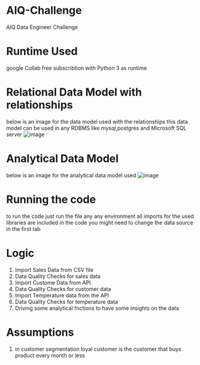 # AIQ-Challenge
AIQ Data Engineer Challenge

# Runtime Used
google Collab free subscribtion with Python 3 as runtime

# Relational Data Model with relationships
below is an image for the data model used with the relationships
this data model can be used in any RDBMS like mysql,postgres and Microsoft SQL server
![image](https://github.com/telwany/AIQ-Challenge/assets/46444986/67a9b08c-dd9e-40df-82b9-534d9c933f6b)

# Analytical Data Model
below is an image for the analytical data model used
![image](https://github.com/telwany/AIQ-Challenge/assets/46444986/160a1ef1-3a64-479a-89ef-cfd2d2f90af8)

# Running the code
to run the code just run the file any any environment all imports for the used libraries are included in the code you might need to change the data source in the first tab

# Logic
1) Import Sales Data from CSV file
2) Data Quality Checks for sales data
3) Import Custome Data from API
4) Data Quality Checks for customer data
5) Import Temperature data from the API
6)  Data Quality Checks for temperature data
7)  Driving some analytical fnctions to have some insights on the data

# Assumptions
1)  in customer segmentation loyal customer is the customer that buys product every month or less





